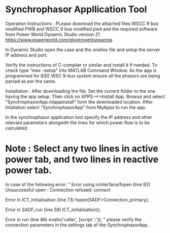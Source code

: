 # Synchrophasor Appllication Tool
Operation Instructions : 
PLease download the attached files WSCC 9 bus modified.PWB and WSCC 9 bus modified.pwd and the required software from Power World Dynamic Studio version 21 https://www.powerworld.com/gloveroverbyesarma.

In Dynamic Studio open the case and the oneline file and setup the server IP address and port.

Verify the instructions of C-compiler or similar and install it if needed. To check type "mex -setup" into MATLAB Command Window.
As the app is programmed for IEEE WSC 9-bus system ensure all the phasors are being parsed as per the same.

Installation :
After downloading the file. Set the current folder to the one having the app setup.
Then click on APPS-->>Install App.
Browse and select "SynchrophasorApp.mlappinstall" form the downloaded location.
After Intallation select "SynchrophasorApp" from MyApps to run the app.

In the synchrophasor application tool specify the IP address and other relevant parameters alongwith the lines for which power flow is to be calculated.

# Note : Select any two lines in active power tab, and two lines in reactive power tab.

In case of the following error:
  "
  Error using icinterface/fopen (line 83)
  Unsuccessful open : Connection refused: connect
  
  Error in ICT_initialisation (line 73)
      fopen(SADF>Connection_primary);
     
  Error in SADF_run (line 58)
  ICT_initialisation();
  
  Error in run (line 86)
  evalin('caller', [script ';']);
  "
please verify the connection parameters in the settings tab of the SynchrophasorApp.
